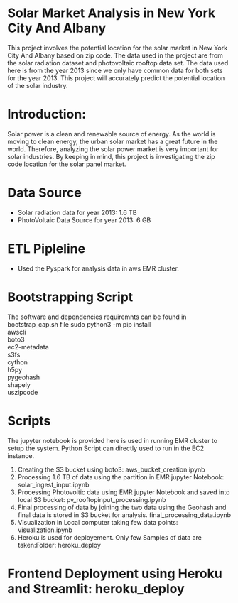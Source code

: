 # Solar Market Analysis in New York City And Albany
This project involves the potential location for the solar market in New York City And Albany based on zip code. The data used in the project are from the solar radiation dataset and photovoltaic rooftop data set. The data used here is from the year 2013 since we only have common data for both sets for the year 2013. This project will accurately predict the potential location of the solar industry.

# Introduction: 
Solar power is a clean and renewable source of energy. As the world is moving to clean energy, the urban solar market has a great future in the world. Therefore, analyzing the solar power market is very important for solar industries. By keeping in mind, this project is investigating the zip code location for the solar panel market.

# Data Source 
- Solar radiation data for year 2013: 1.6 TB
- PhotoVoltaic Data Source for year 2013: 6 GB

# ETL Pipleline
- Used the Pyspark for analysis data in aws EMR cluster.

# Bootstrapping Script
The software and dependencies requiremnts can be found in bootstrap_cap.sh file
 sudo python3 -m pip install \
  awscli \
 boto3 \
 ec2-metadata \
 s3fs \
 cython \
 h5py \
 pygeohash \
 shapely \
 uszipcode

# Scripts
The jupyter notebook is provided here is used  in running  EMR cluster to setup the system.
Python Script can directly used to run in the EC2 instance.
1. Creating the S3 bucket using boto3: aws_bucket_creation.ipynb
2. Processing 1.6 TB of data using the partition in EMR jupyter Notebook: solar_ingest_input.ipynb
3. Processing Photovoltic data using EMR jupyter Notebook and saved into local S3 bucket: pv_rooftopinput_processing.ipynb
4. Final processing of data by joining the two data using the Geohash and final data is stored in S3 bucket for analysis. final_processing_data.ipynb
5. Visualization in Local computer taking few data points: visualization.ipynb
6. Heroku is used for deployement. Only few Samples of data are taken:Folder: heroku_deploy

# Frontend Deployment using Heroku and Streamlit: heroku_deploy


